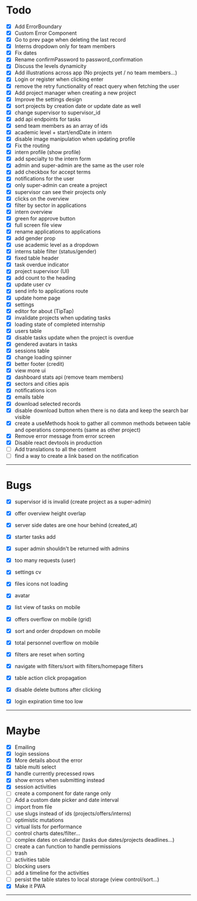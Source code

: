 # Todo

- [x] Add ErrorBoundary
- [x] Custom Error Component
- [x] Go to prev page when deleting the last record
- [x] Interns dropdown only for team members
- [x] Fix dates
- [x] Rename confirmPassword to password_confirmation
- [x] Discuss the levels dynamicity
- [x] Add illustrations across app (No projects yet / no team members...)
- [x] Login or register when clicking enter
- [x] remove the retry functionality of react query when fetching the user
- [x] Add project manager when creating a new project
- [x] Improve the settings design
- [x] sort projects by creation date or update date as well
- [x] change supervisor to supervisor_id
- [x] add api endpoints for tasks
- [x] send team members as an array of ids
- [x] academic level + start/endDate in intern 
- [x] disable image manipulation when updating profile
- [x] Fix the routing
- [x] intern profile (show profile)
- [x] add specialty to the intern form
- [x] admin and super-admin are the same as the user role
- [x] add checkbox for accept terms
- [x] notifications for the user
- [x] only super-admin can create a project
- [x] supervisor can see their projects only
- [x] clicks on the overview
- [x] filter by sector in applications
- [x] intern overview
- [x] green for approve button
- [x] full screen file view
- [x] rename applications to applications
- [x] add gender prop
- [x] use academic level as a dropdown
- [x] interns table filter (status/gender)
- [x] fixed table header
- [x] task overdue indicator
- [x] project supervisor (UI)
- [x] add count to the heading
- [x] update user cv
- [x] send info to applications route
- [x] update home page
- [x] settings
- [x] editor for about (TipTap)
- [x] invalidate projects when updating tasks
- [x] loading state of completed internship
- [x] users table
- [x] disable tasks update when the project is overdue
- [x] gendered avatars in tasks
- [x] sessions table
- [x] change loading spinner
- [x] better footer (credit)
- [x] view more ui
- [x] dashboard stats api (remove team members)
- [x] sectors and cities apis 
- [x] notifications icon
- [x] emails table
- [x] download selected records
- [x] disable download button when there is no data and keep the search bar visible
- [x] create a useMethods hook to gather all common methods between table and operations components (same as other project)
- [x] Remove error message from error screen
- [x] Disable react devtools in production
- [ ] Add translations to all the content
- [ ] find a way to create a link based on the notification

---


# Bugs

 - [x] supervisor id is invalid (create project as a super-admin)
 - [x] offer overview height overlap
 - [x] server side dates are one hour behind (created_at)
 - [x] starter tasks add
 - [x] super admin shouldn't be returned with admins
 - [x] too many requests (user)
 - [x] settings cv
 - [x] files icons not loading
 - [x] avatar
 - [x] list view of tasks on mobile
 - [x] offers overflow on mobile (grid)
 - [x] sort and order dropdown on mobile
 - [x] total personnel overflow on mobile
 - [x] filters are reset when sorting
 - [x] navigate with filters/sort with filters/homepage filters
 - [x] table action click propagation
 - [x] disable delete buttons after clicking
 - [x] login expiration time too low


---


# Maybe
- [x] Emailing
- [x] login sessions
- [x] More details about the error
- [x] table multi select 
- [x] handle currently precessed rows 
- [x] show errors when submitting instead
- [x] session activities
- [ ] create a component for date range only
- [ ] Add a custom date picker and  date interval
- [ ] import from file
- [ ] use slugs instead of ids (projects/offers/interns)
- [ ] optimistic mutations
- [ ] virtual lists for performance
- [ ] control charts dates/filter...
- [ ] complex dates on calendar (tasks due dates/projects deadlines...)
- [ ] create a can function to handle permissions 
- [ ] trash
- [ ] activities table 
- [ ] blocking users
- [ ] add a timeline for the activities
- [ ] persist the table states to local storage (view control/sort...)
- [x] Make it PWA

****